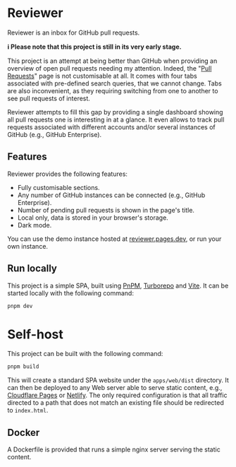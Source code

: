 # Reviewer

Reviewer is an inbox for GitHub pull requests.

**ℹ️ Please note that this project is still in its very early stage.**

This project is an attempt at being better than GitHub when providing an overview of open pull requests needing my attention.
Indeed, the "[Pull Requests](https://github.com/pulls)" page is not customisable at all.
It comes with four tabs associated with pre-defined search queries, that we cannot change.
Tabs are also inconvenient, as they requiring switching from one to another to see pull requests of interest.

Reviewer attempts to fill this gap by providing a single dashboard showing all pull requests one is interesting in at a glance.
It even allows to track pull requests associated with different accounts and/or several instances of GitHub (e.g., GitHub Enterprise).

## Features

Reviewer provides the following features:
* Fully customisable sections.
* Any number of GitHub instances can be connected (e.g., GitHub Enterprise).
* Number of pending pull requests is shown in the page's title.
* Local only, data is stored in your browser's storage.
* Dark mode.

You can use the demo instance hosted at [reviewer.pages.dev](https://reviewer.pages.dev/), or run your own instance.

## Run locally

This project is a simple SPA, built using [PnPM](https://pnpm.io), [Turborepo](https://turbo.build/repo) and [Vite](https://vitejs.dev/).
It can be started locally with the following command:

```bash
pnpm dev
```

# Self-host

This project can be built with the following command:

```bash
pnpm build
```

This will create a standard SPA website under the `apps/web/dist` directory.
It can then be deployed to any Web server able to serve static content, e.g., [Cloudflare Pages](https://developers.cloudflare.com/pages/framework-guides/deploy-a-vite3-project/) or [Netlify](https://docs.netlify.com/integrations/frameworks/vite/).
The only required configuration is that all traffic directed to a path that does not match an existing file should be redirected to `index.html`.

## Docker

A Dockerfile is provided that runs a simple nginx server serving the static content.